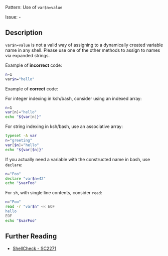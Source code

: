 Pattern: Use of `var$n=value`

Issue: -

## Description

`var$n=value` is not a valid way of assigning to a dynamically created variable name in any shell. Please use one of the other methods to assign to names via expanded strings.

Example of **incorrect** code:

```sh
n=1
var$n="hello"
```

Example of **correct** code:

For integer indexing in ksh/bash, consider using an indexed array:

```sh
n=1
var[n]="hello"
echo "${var[n]}"
```

For string indexing in ksh/bash, use an associative array:

```sh
typeset -A var
n="greeting"
var[$n]="hello"
echo "${var[$n]}"
```

If you actually need a variable with the constructed name in bash, use `declare`:

```sh
n="Foo"
declare "var$n=42"
echo "$varFoo"
```

For `sh`, with single line contents, consider `read`:
```sh
n="Foo"
read -r "var$n" << EOF
hello
EOF
echo "$varFoo"
```

## Further Reading

* [ShellCheck - SC2271](https://github.com/koalaman/shellcheck/wiki/SC2271)
